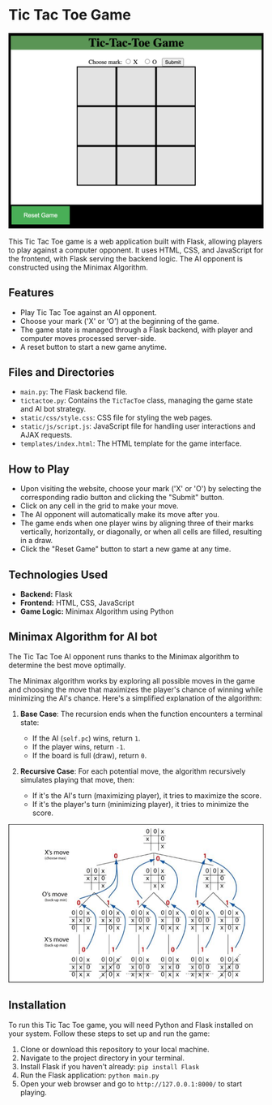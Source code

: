 # Tic Tac Toe Game

![Game Image](static/img/game.png)

This Tic Tac Toe game is a web application built with Flask, allowing players to play against a computer opponent. It uses HTML, CSS, and JavaScript for the frontend, with Flask serving the backend logic. The AI opponent is constructed using the Minimax Algorithm.

## Features

- Play Tic Tac Toe against an AI opponent.
- Choose your mark ('X' or 'O') at the beginning of the game.
- The game state is managed through a Flask backend, with player and computer moves processed server-side.
- A reset button to start a new game anytime.


## Files and Directories

- `main.py`: The Flask backend file.
- `tictactoe.py`: Contains the `TicTacToe` class, managing the game state and AI bot strategy.
- `static/css/style.css`: CSS file for styling the web pages.
- `static/js/script.js`: JavaScript file for handling user interactions and AJAX requests.
- `templates/index.html`: The HTML template for the game interface.

## How to Play

- Upon visiting the website, choose your mark ('X' or 'O') by selecting the corresponding radio button and clicking the "Submit" button.
- Click on any cell in the grid to make your move.
- The AI opponent will automatically make its move after you.
- The game ends when one player wins by aligning three of their marks vertically, horizontally, or diagonally, or when all cells are filled, resulting in a draw.
- Click the "Reset Game" button to start a new game at any time.

## Technologies Used

- **Backend:** Flask
- **Frontend:** HTML, CSS, JavaScript
- **Game Logic:** Minimax Algorithm using Python

## Minimax Algorithm for AI bot

The Tic Tac Toe AI opponent runs thanks to the Minimax algorithm to determine the best move optimally.

The Minimax algorithm works by exploring all possible moves in the game and choosing the move that maximizes the player's chance of winning while minimizing the AI's chance. Here's a simplified explanation of the algorithm:

1. **Base Case**: The recursion ends when the function encounters a terminal state:
   - If the AI (`self.pc`) wins, return `1`.
   - If the player wins, return `-1`.
   - If the board is full (draw), return `0`.

2. **Recursive Case**: For each potential move, the algorithm recursively simulates playing that move, then:
   - If it's the AI's turn (maximizing player), it tries to maximize the score.
   - If it's the player's turn (minimizing player), it tries to minimize the score.

![Game Tree](static/img/game-tree.png)

## Installation

To run this Tic Tac Toe game, you will need Python and Flask installed on your system. Follow these steps to set up and run the game:

1. Clone or download this repository to your local machine.
2. Navigate to the project directory in your terminal.
3. Install Flask if you haven't already: `pip install Flask`
4. Run the Flask application: `python main.py`
5. Open your web browser and go to `http://127.0.0.1:8000/` to start playing.
